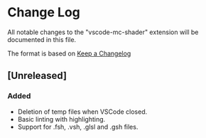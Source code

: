 # Change Log

All notable changes to the "vscode-mc-shader" extension will be documented in this file.

The format is based on [Keep a Changelog](http://keepachangelog.com/en/1.0.0/)

## [Unreleased]

### Added
- Deletion of temp files when VSCode closed.
- Basic linting with highlighting.
- Support for .fsh, .vsh, .glsl and .gsh files.